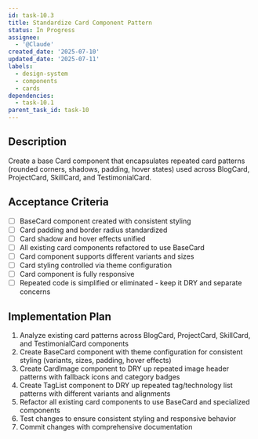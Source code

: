 ```yaml
---
id: task-10.3
title: Standardize Card Component Pattern
status: In Progress
assignee:
  - '@Claude'
created_date: '2025-07-10'
updated_date: '2025-07-11'
labels:
  - design-system
  - components
  - cards
dependencies:
  - task-10.1
parent_task_id: task-10
---
```


## Description

Create a base Card component that encapsulates repeated card patterns (rounded corners, shadows, padding, hover states) used across BlogCard, ProjectCard, SkillCard, and TestimonialCard.

## Acceptance Criteria

- [ ] BaseCard component created with consistent styling
- [ ] Card padding and border radius standardized
- [ ] Card shadow and hover effects unified
- [ ] All existing card components refactored to use BaseCard
- [ ] Card component supports different variants and sizes
- [ ] Card styling controlled via theme configuration
- [ ] Card component is fully responsive
- [ ] Repeated code is simplified or eliminated - keep it DRY and separate concerns

## Implementation Plan

1. Analyze existing card patterns across BlogCard, ProjectCard, SkillCard, and TestimonialCard components
2. Create BaseCard component with theme configuration for consistent styling (variants, sizes, padding, hover effects)
3. Create CardImage component to DRY up repeated image header patterns with fallback icons and category badges
4. Create TagList component to DRY up repeated tag/technology list patterns with different variants and alignments
5. Refactor all existing card components to use BaseCard and specialized components
6. Test changes to ensure consistent styling and responsive behavior
7. Commit changes with comprehensive documentation

